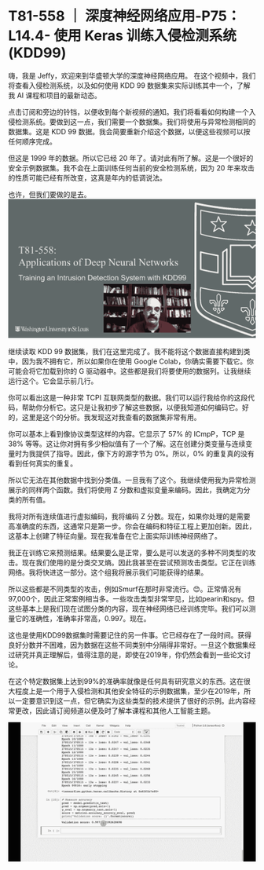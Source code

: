 # T81-558 ｜ 深度神经网络应用-P75：L14.4- 使用 Keras 训练入侵检测系统(KDD99) 

嗨，我是 Jeffy，欢迎来到华盛顿大学的深度神经网络应用。 在这个视频中，我们将查看入侵检测系统，以及如何使用 KDD 99 数据集来实际训练其中一个，了解我 AI 课程和项目的最新动态。

点击订阅和旁边的铃铛，以便收到每个新视频的通知。我们将看看如何构建一个入侵检测系统。要做到这一点，我们需要一个数据集。我们将使用与异常检测相同的数据集。这是 KDD 99 数据。我会简要重新介绍这个数据，以便这些视频可以按任何顺序完成。

但这是 1999 年的数据。所以它已经 20 年了。请对此有所了解。这是一个很好的安全示例数据集。我不会在上面训练任何当前的安全检测系统，因为 20 年来攻击的性质可能已经有所改变，这真是年内的低调说法。

也许，但我们要做的是去。![](img/887797a233be9af651c0ac5f552f8389_1.png)

继续读取 KDD 99 数据集，我们在这里完成了。我不能将这个数据直接构建到类中，因为我不拥有它，所以如果你在使用 Google Colab，你确实需要下载它。你可能会将它加载到你的 G 驱动器中。这些都是我们将要使用的数据列。让我继续运行这个。它会显示前几行。

你可以看出这是一种非常 TCPI 互联网类型的数据。我们可以运行我给你的这段代码，帮助你分析它。这只是让我初步了解这些数据，以便我知道如何编码它。好的，这里是这个的分析。我发现这对我查看的数据集非常有用。

你可以基本上看到像协议类型这样的内容。它显示了 57% 的 ICmpP，TCP 是 38% 等等。这让你对拥有多少相似值有了一个了解。这在创建分类变量与连续变量时为我提供了指导。因此，像下方的源字节为 0%。所以，0% 的重复真的没有看到任何真实的重复。

所以它无法在其他数据中找到分类值。一旦我有了这个。我继续使用我为异常检测展示的同样两个函数。我们将使用 Z 分数和虚拟变量来编码。因此，我确定为分类的所有值。

我将对所有连续值进行虚拟编码，我将编码 Z 分数。现在，如果你处理的是需要高准确度的东西，这通常只是第一步。你会在编码和特征工程上更加创新。因此，这基本上创建了特征向量。现在我准备在它上面实际训练神经网络了。

我正在训练它来预测结果。结果要么是正常，要么是可以发送的多种不同类型的攻击。现在我们使用的是分类交叉熵。因此我甚至在尝试预测攻击类型。它正在训练网络。我将快进这一部分。这个组我将展示我们可能获得的结果。

所以这些都是不同类型的攻击，例如Smurf在那时非常流行。😊。正常情况有97,000个，因此正常案例相当多。一些攻击类型非常罕见，比如pearin和spy。但这些基本上是我们现在试图分类的内容，现在神经网络已经训练完毕。我们可以测量它的准确性，准确率非常高，0.997。现在。

这也是使用KDD99数据集时需要记住的另一件事。它已经存在了一段时间。获得良好分数并不困难，因为数据在这些不同类别中分隔得非常好。一旦这个数据集经过研究并真正理解后，值得注意的是，即使在2019年，你仍然会看到一些论文讨论。

在这个特定数据集上达到99%的准确率就像是任何具有研究意义的东西。这在很大程度上是一个用于入侵检测和其他安全特征的示例数据集，至少在2019年，所以一定要意识到这一点，但它确实为这些类型的技术提供了很好的示例。此内容经常更改，因此请订阅频道以便及时了解本课程和其他人工智能主题。

![](img/887797a233be9af651c0ac5f552f8389_3.png)
